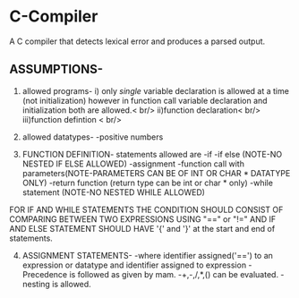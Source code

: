 # C-Compiler
A C compiler that detects lexical error and produces a parsed output.
## ASSUMPTIONS-
1. allowed programs-
i) only *single* variable declaration is allowed at a time (not initialization) however in function call variable declaration and initialization both are allowed.< br/>
ii)function declaration< br/>
iii)function defintion < br/>

2. allowed datatypes-
   -positive numbers 

3. FUNCTION DEFINITION- statements allowed are 
   -if
   -if else (NOTE-NO NESTED IF ELSE ALLOWED)
   -assignment 
   -function call with parameters(NOTE-PARAMETERS CAN BE OF INT OR CHAR * DATATYPE ONLY) 
   -return function (return type can be int or char * only)
   -while statement (NOTE-NO NESTED WHILE ALLOWED)

FOR IF AND WHILE STATEMENTS THE CONDITION SHOULD CONSIST OF COMPARING BETWEEN TWO EXPRESSIONS USING "==" or "!=" AND IF AND ELSE STATEMENT SHOULD HAVE '{' and '}' at the start and end of statements.
 
4. ASSIGNMENT STATEMENTS-
   -where identifier assigned('==') to an expression or datatype and identifier assigned to expression
   -Precedence is followed as given by mam.
   -+,-,/,*,() can be evaluated.
   -nesting is allowed.
